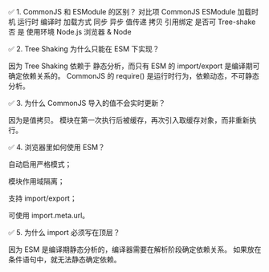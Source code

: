 ✅ 1. CommonJS 和 ESModule 的区别？
对比项	CommonJS	ESModule
加载时机	运行时	编译时
加载方式	同步	异步
值传递	拷贝	引用绑定
是否可 Tree-shake	否	是
使用环境	Node.js	浏览器 & Node


✅ 2. Tree Shaking 为什么只能在 ESM 下实现？

因为 Tree Shaking 依赖于 静态分析，而只有 ESM 的 import/export 是编译期可确定依赖关系的。
CommonJS 的 require() 是运行时行为，依赖动态，不可静态分析。

✅ 3. 为什么 CommonJS 导入的值不会实时更新？

因为是值拷贝。
模块在第一次执行后被缓存，再次引入取缓存对象，而非重新执行。

✅ 4. 浏览器里如何使用 ESM？
<script type="module" src="./main.js"></script>


自动启用严格模式；

模块作用域隔离；

支持 import/export；

可使用 import.meta.url。

✅ 5. 为什么 import 必须写在顶层？

因为 ESM 是编译期静态分析的，编译器需要在解析阶段确定依赖关系。
如果放在条件语句中，就无法静态确定依赖。